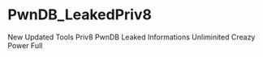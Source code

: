 # PwnDB_LeakedPriv8
New Updated Tools Priv8 PwnDB Leaked Informations Unliminited Creazy Power Full
